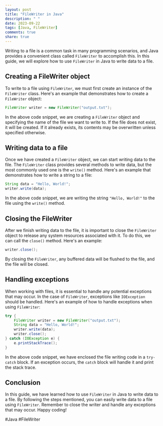 ```yaml
---
layout: post
title: "FileWriter in Java"
description: " "
date: 2023-09-22
tags: [Java, FileWriter]
comments: true
share: true
---
```


Writing to a file is a common task in many programming scenarios, and Java provides a convenient class called `FileWriter` to accomplish this. In this guide, we will explore how to use `FileWriter` in Java to write data to a file.

## Creating a FileWriter object

To write to a file using `FileWriter`, we must first create an instance of the `FileWriter` class. Here's an example that demonstrates how to create a `FileWriter` object:

```java
FileWriter writer = new FileWriter("output.txt");
```

In the above code snippet, we are creating a `FileWriter` object and specifying the name of the file we want to write to. If the file does not exist, it will be created. If it already exists, its contents may be overwritten unless specified otherwise.

## Writing data to a file

Once we have created a `FileWriter` object, we can start writing data to the file. The `FileWriter` class provides several methods to write data, but the most commonly used one is the `write()` method. Here's an example that demonstrates how to write a string to a file:

```java
String data = "Hello, World!";
writer.write(data);
```

In the above code snippet, we are writing the string `"Hello, World!"` to the file using the `write()` method.

## Closing the FileWriter

After we finish writing data to the file, it is important to close the `FileWriter` object to release any system resources associated with it. To do this, we can call the `close()` method. Here's an example:

```java
writer.close();
```

By closing the `FileWriter`, any buffered data will be flushed to the file, and the file will be closed.

## Handling exceptions

When working with files, it is essential to handle any potential exceptions that may occur. In the case of `FileWriter`, exceptions like `IOException` should be handled. Here's an example of how to handle exceptions when using `FileWriter`:

```java
try {
    FileWriter writer = new FileWriter("output.txt");
    String data = "Hello, World!";
    writer.write(data);
    writer.close();
} catch (IOException e) {
    e.printStackTrace();
}
```

In the above code snippet, we have enclosed the file writing code in a `try-catch` block. If an exception occurs, the `catch` block will handle it and print the stack trace.

## Conclusion

In this guide, we have learned how to use `FileWriter` in Java to write data to a file. By following the steps mentioned, you can easily write data to a file using `FileWriter`. Remember to close the writer and handle any exceptions that may occur. Happy coding!

#Java #FileWriter